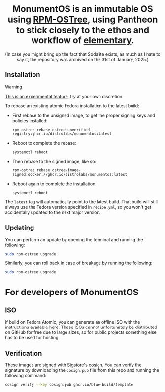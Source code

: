 <h1 align="center"> MonumentOS is an immutable OS using <a href="https://coreos.github.io/rpm-ostree/">RPM-OSTree</a>, using Pantheon to stick closely to the ethos and workflow of <a href="https://elementary.io/open-source">elementary</a>. </h1>

<p align="center"> (In case you might bring up the fact that Sodalite exists, as much as I hate to say it, the repository was archived on the 31st of January, 2025.) </p>

## Installation

> [!WARNING]  
> [This is an experimental feature](https://www.fedoraproject.org/wiki/Changes/OstreeNativeContainerStable), try at your own discretion.

To rebase an existing atomic Fedora installation to the latest build:

- First rebase to the unsigned image, to get the proper signing keys and policies installed:
  ```
  rpm-ostree rebase ostree-unverified-registry:ghcr.io/distrolabs/monumentos:latest
  ```
- Reboot to complete the rebase:
  ```
  systemctl reboot
  ```
- Then rebase to the signed image, like so:
  ```
  rpm-ostree rebase ostree-image-signed:docker://ghcr.io/distrolabs/monumentos:latest
  ```
- Reboot again to complete the installation
  ```
  systemctl reboot
  ```

The `latest` tag will automatically point to the latest build. That build will still always use the Fedora version specified in `recipe.yml`, so you won't get accidentally updated to the next major version.

## Updating

You can perform an update by opening the terminal and running the following:

```bash
sudo rpm-ostree upgrade
```

Similarly, you can roll back in case of breakage by running the following:

```bash
sudo rpm-ostree upgrade
```

# For developers of MonumentOS

## ISO

If build on Fedora Atomic, you can generate an offline ISO with the instructions available [here](https://blue-build.org/learn/universal-blue/#fresh-install-from-an-iso). These ISOs cannot unfortunately be distributed on GitHub for free due to large sizes, so for public projects something else has to be used for hosting.

## Verification

These images are signed with [Sigstore](https://www.sigstore.dev/)'s [cosign](https://github.com/sigstore/cosign). You can verify the signature by downloading the `cosign.pub` file from this repo and running the following command:

```bash
cosign verify --key cosign.pub ghcr.io/blue-build/template
```

